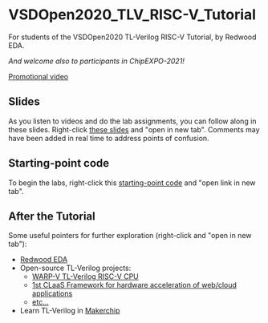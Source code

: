 # VSDOpen2020_TLV_RISC-V_Tutorial

For students of the VSDOpen2020 TL-Verilog RISC-V Tutorial, by Redwood EDA.

*And welcome also to participants in ChipEXPO-2021!*

[Promotional video](https://youtu.be/vU219C2ExuI)

## Slides

As you listen to videos and do the lab assignments, you can follow along in these slides. Right-click [these slides](https://drive.google.com/file/d/1qpelF9nJ1VFkRIxKEfNy604nX93vkP4c/view?usp=sharing) and "open in new tab". Comments may have been added in real time to address points of confusion.

## Starting-point code

[comment]: <> (Use a link below to open the starting-point code for the CPU labs. Choose a link based on the month of your birth to help us distribute the load, and use "Open link in new tab" from the right-click pull-down menu.)

To begin the labs, right-click this <a href="https://makerchip.com/sandbox?code_url=https:%2F%2Fraw.githubusercontent.com%2Fstevehoover%2FVSDOpen2020_TLV_RISC-V_Tutorial%2Fmaster%2Fstarting_point.tlv" target="_blank" atom_fix="_">starting-point code</a> and "open link in new tab".


## After the Tutorial

Some useful pointers for further exploration (right-click and "open in new tab"):
 - [Redwood EDA](https://redwoodeda.com)
 - Open-source TL-Verilog projects:
   - [WARP-V TL-Verilog RISC-V CPU](https://github.com/stevehoover/warp-v)
   - [1st CLaaS Framework for hardware acceleration of web/cloud applications](https://github.com/stevehoover/1st-CLaaS)
   - [etc...](https://github.com/stevehoover)
 - Learn TL-Verilog in [Makerchip](https://makerchip.com)
 

